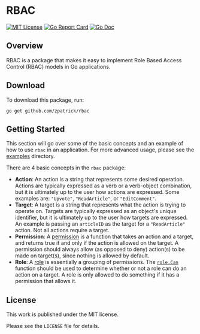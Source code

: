 # RBAC

[![MIT License](https://img.shields.io/badge/license-MIT-blue.svg)](https://github.com/zpatrick/rbac/blob/master/LICENSE)
[![Go Report Card](https://goreportcard.com/badge/github.com/zpatrick/rbac)](https://goreportcard.com/report/github.com/zpatrick/rbac)
[![Go Doc](https://godoc.org/github.com/zpatrick/rbac?status.svg)](https://godoc.org/github.com/zpatrick/rbac)

## Overview
RBAC is a package that makes it easy to implement Role Based Access Control (RBAC) models in Go applications. 

## Download
To download this package, run:
```
go get github.com/zpatrick/rbac
```

## Getting Started
This section will go over some of the basic concepts and an example of how to use `rbac` in an application.
For more advanced usage, please see the [examples](/tree/master/examples) directory. 


There are 4 basic concepts in the `rbac` package:
* **Action**: An action is a string that represents some desired operation. 
Actions are typically expressed as a verb or a verb-object combination, but it is ultimately up to the user how actions are expressed. 
Some examples are: `"Upvote"`, `"ReadArticle"`, or `"EditComment"`. 
* **Target**: A target is a string that represents what the action is trying to operate on. 
Targets are typically expressed as an object's unique identifier, but it is ultimately up to the user how targets are expressed. 
An example is passing an `articleID` as the target for a `"ReadArticle"` action. 
Not all actions require a target. 
* **Permission**: A [permission](https://godoc.org/github.com/zpatrick/rbac#Permission) is a function that takes an action and a target, and returns true if and only if the action is allowed on the target. 
A permission should always allow (as opposed to deny) action(s) to be made on target(s), since nothing is allowed by default. 
* **Role**: A [role](https://godoc.org/github.com/zpatrick/rbac#Role) is essentially a grouping of permissions. 
The [`role.Can`](https://godoc.org/github.com/zpatrick/rbac#Role.Can) function should be used to determine whether or not a role can do an action on a target. 
A role is only allowed to do something if it has a permission that allows it. 

## License
This work is published under the MIT license.

Please see the `LICENSE` file for details.
